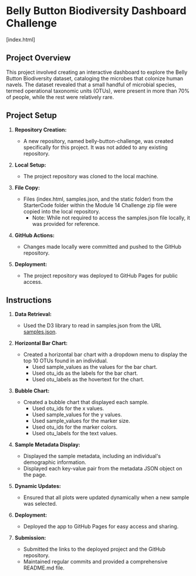 # Belly Button Biodiversity Dashboard Challenge

[index.html]

## Project Overview

This project involved creating an interactive dashboard to explore the Belly Button Biodiversity dataset, cataloging the microbes that colonize human navels. The dataset revealed that a small handful of microbial species, termed operational taxonomic units (OTUs), were present in more than 70% of people, while the rest were relatively rare.

## Project Setup

1. **Repository Creation:**
   - A new repository, named belly-button-challenge, was created specifically for this project. It was not added to any existing repository.

2. **Local Setup:**
   - The project repository was cloned to the local machine.

3. **File Copy:**
   - Files (index.html, samples.json, and the static folder) from the StarterCode folder within the Module 14 Challenge zip file were copied into the local repository.
     - Note: While not required to access the samples.json file locally, it was provided for reference.

4. **GitHub Actions:**
   - Changes made locally were committed and pushed to the GitHub repository.

5. **Deployment:**
   - The project repository was deployed to GitHub Pages for public access.

## Instructions

1. **Data Retrieval:**
   - Used the D3 library to read in samples.json from the URL [samples.json](https://2u-data-curriculum-team.s3.amazonaws.com/dataviz-classroom/v1.1/14-Interactive-Web-Visualizations/02-Homework/samples.json).

2. **Horizontal Bar Chart:**
   - Created a horizontal bar chart with a dropdown menu to display the top 10 OTUs found in an individual.
     - Used sample_values as the values for the bar chart.
     - Used otu_ids as the labels for the bar chart.
     - Used otu_labels as the hovertext for the chart.

3. **Bubble Chart:**
   - Created a bubble chart that displayed each sample.
     - Used otu_ids for the x values.
     - Used sample_values for the y values.
     - Used sample_values for the marker size.
     - Used otu_ids for the marker colors.
     - Used otu_labels for the text values.

4. **Sample Metadata Display:**
   - Displayed the sample metadata, including an individual's demographic information.
   - Displayed each key-value pair from the metadata JSON object on the page.

5. **Dynamic Updates:**
   - Ensured that all plots were updated dynamically when a new sample was selected.

6. **Deployment:**
   - Deployed the app to GitHub Pages for easy access and sharing.

7. **Submission:**
   - Submitted the links to the deployed project and the GitHub repository.
   - Maintained regular commits and provided a comprehensive README.md file.
